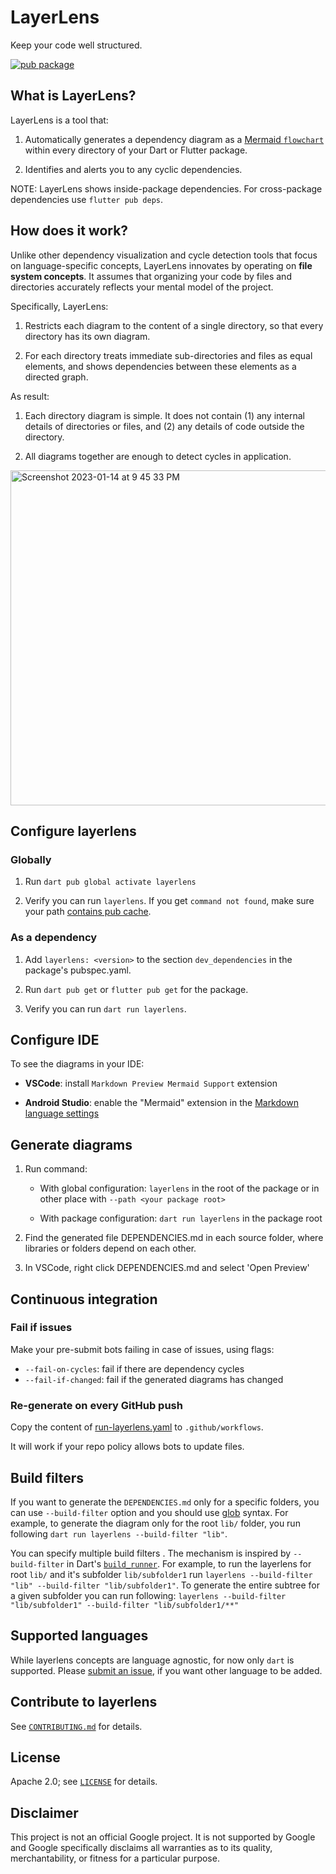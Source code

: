 # LayerLens

Keep your code well structured.

[![pub package](https://img.shields.io/pub/v/layerlens.svg)](https://pub.dev/packages/layerlens)

## What is LayerLens?

LayerLens is a tool that:

1. Automatically generates a dependency diagram as a
[Mermaid `flowchart`](https://mermaid.js.org/syntax/flowchart.html)
within every directory of your Dart or Flutter package.

2. Identifies and alerts you to any cyclic dependencies.

NOTE: LayerLens shows inside-package dependencies. For cross-package dependencies use `flutter pub deps`.

## How does it work?

Unlike other dependency visualization and cycle detection tools that focus on language-specific concepts,
LayerLens innovates by operating on **file system concepts**. It assumes that organizing your code by files
and directories accurately reflects your mental model of the project.

Specifically, LayerLens:

1. Restricts each diagram to the content of a single directory,
so that every directory has its own diagram.

3. For each directory treats immediate sub-directories and files as equal elements,
and shows dependencies between these elements as a directed graph.

As result: 

1. Each directory diagram is simple. It does not contain (1) any internal details of directories or files, and (2)
any details of code outside the directory.

2. All diagrams together are enough to detect cycles in application.

<img width="536" alt="Screenshot 2023-01-14 at 9 45 33 PM" src="https://user-images.githubusercontent.com/12115586/212524921-5221785f-692d-4464-a230-0f620434e2c5.png">

## Configure layerlens

### Globally

1. Run `dart pub global activate layerlens`

2. Verify you can run `layerlens`. If you get `command not found`, make sure
   your path [contains pub cache](https://dart.dev/tools/pub/cmd/pub-global#running-a-script-from-your-path).

### As a dependency

1. Add `layerlens: <version>` to the section `dev_dependencies` in the package's pubspec.yaml.

2. Run `dart pub get` or `flutter pub get` for the package.

3. Verify you can run `dart run layerlens`.

## Configure IDE

To see the diagrams in your IDE:

- **VSCode**: install `Markdown Preview Mermaid Support` extension

- **Android Studio**: enable the "Mermaid" extension in the
  [Markdown language settings](https://www.jetbrains.com/help/idea/markdown-reference.html)

## Generate diagrams

1. Run command:

   - With global configuration: `layerlens` in the root of the package or
   in other place with `--path <your package root>`

   - With package configuration: `dart run layerlens` in the package root

2. Find the generated file DEPENDENCIES.md in each source folder, where
   libraries or folders depend on each other.

3. In VSCode, right click DEPENDENCIES.md and select 'Open Preview'

## Continuous integration

### Fail if issues

Make your pre-submit bots failing in case of issues, using flags:

* `--fail-on-cycles`: fail if there are dependency cycles
* `--fail-if-changed`: fail if the generated diagrams has changed

### Re-generate on every GitHub push

Copy the content of [run-layerlens.yaml](https://github.com/polina-c/layerlens/blob/main/.github/doc/run-layerlens.yaml)
   to `.github/workflows`.

It will work if your repo policy allows bots to update files.

## Build filters

If you want to generate the `DEPENDENCIES.md` only for a specific folders, you can use `--build-filter` option and you should use [glob](https://pub.dev/packages/glob) syntax. For example, to generate the diagram only for the root `lib/` folder, you run following `dart run layerlens --build-filter "lib"`.

You can specify multiple build filters . The mechanism is inspired by `--build-filter` in Dart's [`build_runner`](https://github.com/dart-lang/build/blob/master/docs/partial_builds.md). For example, to run the layerlens for root `lib/` and it's subfolder `lib/subfolder1` run `layerlens --build-filter "lib" --build-filter "lib/subfolder1"`. To generate the entire subtree for a given subfolder you can run following: `layerlens --build-filter "lib/subfolder1" --build-filter "lib/subfolder1/**"`

## Supported languages

While layerlens concepts are language agnostic, for now only `dart` is supported.
Please [submit an issue](https://github.com/polina-c/layerlens/issues/new), if you want other language to be added.

## Contribute to layerlens

See [`CONTRIBUTING.md`](CONTRIBUTING.md) for details.

## License

Apache 2.0; see [`LICENSE`](LICENSE) for details.

## Disclaimer

This project is not an official Google project. It is not supported by
Google and Google specifically disclaims all warranties as to its quality,
merchantability, or fitness for a particular purpose.
